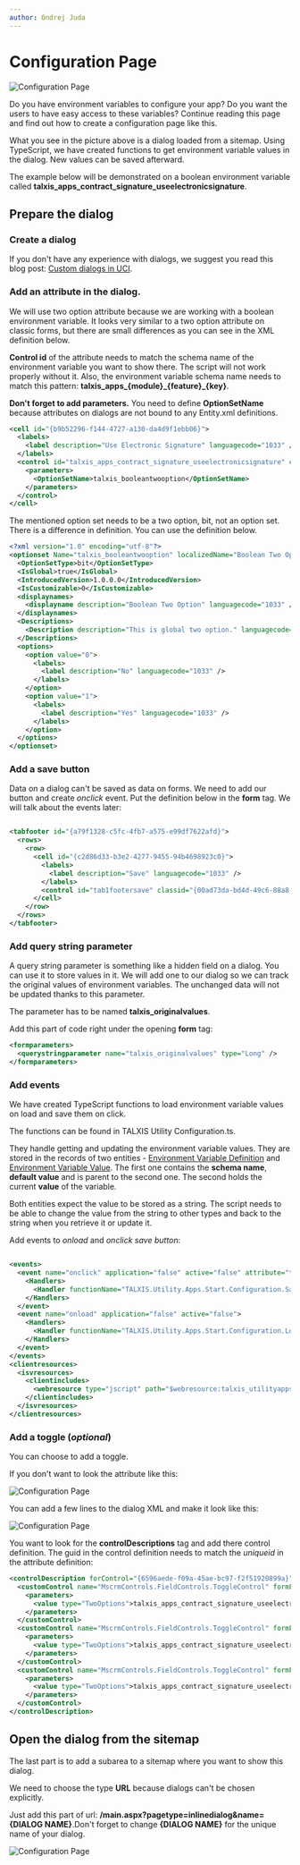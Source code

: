 ```yaml
---
author: Ondrej Juda
---
```


# Configuration Page

![Configuration Page](/.attachments/DeveloperGuide/Utilities/configuration-page-1.png)

Do you have environment variables to configure your app? Do you want the users to have easy access to these variables? Continue reading this page and find out how to create a configuration page like this.

What you see in the picture above is a dialog loaded from a sitemap. Using TypeScript, we have created functions to get environment variable values in the dialog. New values can be saved afterward.

The example below will be demonstrated on a boolean environment variable called **talxis_apps_contract_signature_useelectronicsignature**.

## Prepare the dialog

### Create a dialog

If you don't have any experience with dialogs, we suggest you read this blog post: [Custom dialogs in UCI](https://blog.thenetw.org/2019/06/10/dynamics-365-custom-dialogs-in-uci-part-3/).

### Add an attribute in the dialog.

We will use two option attribute because we are working with a boolean environment variable. It looks very similar to a two option attribute on classic forms, but there are small differences as you can see in the XML definition below.

**Control id** of the attribute needs to match the schema name of the environment variable you want to show there. The script will not work properly without it. Also, the environment variable schema name needs to match this pattern: **talxis_apps_{module}\_{feature}\_{key}**.

**Don't forget to add parameters.** You need to define **OptionSetName** because attributes on dialogs are not bound to any Entity.xml definitions. 

```xml
<cell id="{b9b52296-f144-4727-a130-da4d9f1ebb06}">
  <labels>
    <label description="Use Electronic Signature" languagecode="1033" />
  </labels>
  <control id="talxis_apps_contract_signature_useelectronicsignature" classid="{67FAC785-CD58-4f9f-ABB3-4B7DDC6ED5ED}" isunbound="true" uniqueid="{6596aede-f09a-45ae-bc97-f2f51920899a}">
    <parameters>
      <OptionSetName>talxis_booleantwooption</OptionSetName>
    </parameters>
  </control>
</cell>
```

The mentioned option set needs to be a two option, bit, not an option set. There is a difference in definition. You can use the definition below.

```xml
<?xml version="1.0" encoding="utf-8"?>
<optionset Name="talxis_booleantwooption" localizedName="Boolean Two Option" xmlns:xsi="http://www.w3.org/2001/XMLSchema-instance">
  <OptionSetType>bit</OptionSetType>
  <IsGlobal>true</IsGlobal>
  <IntroducedVersion>1.0.0.0</IntroducedVersion>
  <IsCustomizable>0</IsCustomizable>
  <displaynames>
    <displayname description="Boolean Two Option" languagecode="1033" />
  </displaynames>
  <Descriptions>
    <Description description="This is global two option." languagecode="1033" />
  </Descriptions>
  <options>
    <option value="0">
      <labels>
        <label description="No" languagecode="1033" />
      </labels>
    </option>
    <option value="1">
      <labels>
        <label description="Yes" languagecode="1033" />
      </labels>
    </option>
  </options>
</optionset>
```
### Add a save button

Data on a dialog can't be saved as data on forms. We need to add our button and create _onclick_ event. Put the definition below in the **form** tag. We will talk about the events later:

```xml

<tabfooter id="{a79f1328-c5fc-4fb7-a575-e99df7622afd}">
  <rows>
    <row>
      <cell id="{c2d86d33-b3e2-4277-9455-94b4698923c0}">
        <labels>
          <label description="Save" languagecode="1033" />
        </labels>
        <control id="tab1footersave" classid="{00ad73da-bd4d-49c6-88a8-2f4f4cad4a20}" isunbound="true" />
      </cell>
    </row>
  </rows>
</tabfooter>
```

### Add query string parameter

A query string parameter is something like a hidden field on a dialog. You can use it to store values in it. We will add one to our dialog so we can track the original values of environment variables. The unchanged data will not be updated thanks to this parameter.

The parameter has to be named **talxis_originalvalues**.

Add this part of code right under the opening **form** tag:

```xml
<formparameters>
  <querystringparameter name="talxis_originalvalues" type="Long" />
</formparameters>
```

### Add events

We have created TypeScript functions to load environment variable values on load and save them on click.

The functions can be found in TALXIS Utility Configuration.ts. 

They handle getting and updating the environment variable values. They are stored in the records of two entities - [Environment Variable Definition](https://docs.microsoft.com/en-us/dynamics365/customer-engagement/web-api/environmentvariabledefinition?view=dynamics-ce-odata-9) and [
Environment Variable Value](https://docs.microsoft.com/en-us/dynamics365/customer-engagement/web-api/environmentvariablevalue?view=dynamics-ce-odata-9). The first one contains the **schema name**, **default value** and is parent to the second one. The second holds the current **value** of the variable.

Both entities expect the value to be stored as a string. The script needs to be able to change the value from the string to other types and back to the string when you retrieve it or update it.

Add events to _onload_ and _onclick save button_:

```xml

<events>
  <event name="onclick" application="false" active="false" attribute="tab1footersave">
    <Handlers>
      <Handler functionName="TALXIS.Utility.Apps.Start.Configuration.SaveEnvironmentVariableValues" libraryName="talxis_contractappsdefault.js" handlerUniqueId="{f9f51b6e-3893-47ff-b8d1-4d6f22048a93}" enabled="true" parameters="" passExecutionContext="true" />
    </Handlers>
  </event>
  <event name="onload" application="false" active="false">
    <Handlers>
      <Handler functionName="TALXIS.Utility.Apps.Start.Configuration.LoadEnvironmentVariableValues" libraryName="talxis_utilityappsstart.js" handlerUniqueId="{cd9fd90f-497e-4ae9-a8ee-d25dc02202df}" enabled="true" parameters="" passExecutionContext="true" />
    </Handlers>
  </event>
</events>
<clientresources>
  <isvresources>
    <clientincludes>
      <webresource type="jscript" path="$webresource:talxis_utilityappsstart.js" />
    </clientincludes>
  </isvresources>
</clientresources>
```

### Add a toggle (_optional_)

You can choose to add a toggle.

If you don't want to look the attribute like this:

![Configuration Page](/.attachments/DeveloperGuide/Utilities/configuration-page-2.png)

You can add a few lines to the dialog XML and make it look like this:

![Configuration Page](/.attachments/DeveloperGuide/Utilities/configuration-page-3.png)

You want to look for the **controlDescriptions** tag and add there control definition. The guid in the control definition needs to match the _uniqueid_ in the attribute definition:

```xml
<controlDescription forControl="{6596aede-f09a-45ae-bc97-f2f51920899a}">
  <customControl name="MscrmControls.FieldControls.ToggleControl" formFactor="0">
    <parameters>
      <value type="TwoOptions">talxis_apps_contract_signature_useelectronicsignature</value>
    </parameters>
  </customControl>
  <customControl name="MscrmControls.FieldControls.ToggleControl" formFactor="2">
    <parameters>
      <value type="TwoOptions">talxis_apps_contract_signature_useelectronicsignature</value>
    </parameters>
  </customControl>
  <customControl name="MscrmControls.FieldControls.ToggleControl" formFactor="1">
    <parameters>
      <value type="TwoOptions">talxis_apps_contract_signature_useelectronicsignature</value>
    </parameters>
  </customControl>
</controlDescription>
```

## Open the dialog from the sitemap

The last part is to add a subarea to a sitemap where you want to show this dialog.

We need to choose the type **URL** because dialogs can't be chosen explicitly.

Just add this part of url:
**/main.aspx?pagetype=inlinedialog&name={DIALOG NAME}**.Don't forget to change **{DIALOG NAME}** for the unique name of your dialog.

![Configuration Page](/.attachments/DeveloperGuide/Utilities/configuration-page-4.png)
